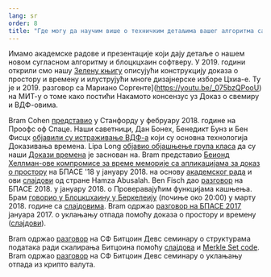 ```yaml
---
lang: sr
order: 8
title: "Где могу да научим више о техничким детаљима вашег алгоритма сагласности?"
---
```


Имамо академске радове и презентације који дају детаље о нашем новом сугласном алгоритму и блоцкцхаин софтверу.
У 2019. години открили смо нашу [Зелену књигу](https://www.beet.net/assets/BeetGreenPaper.pdf) описујући конструкцију доказа о простору и времену и илуструјући многе дизајнерске изборе Цхиа-е.
Ту је и 2019. разговор са Мариано Соргенте](https://youtu.be/_075bzQPooU)
на МИТ-у о томе како постићи Накамото консензус уз Доказ о свемиру и ВДФ-овима.

Bram Cohen [представио](https://www.youtube.com/watch?v=2Zlcgt8FVz4) у Станфорду у фебруару 2018. године на Проофс оф Спаце. Наши саветници, Дан Бонех, Бенедикт Бунз и Бен Фисцх [објавили су истраживање ВДФ-а](https://eprint.iacr.org/2018/712.pdf) који су основна технологија Доказивања времена.
Lipa Long [објавио објашњење група класа](https://github.com/Beet-Network/vdf-competition/blob/master/classgroups.pdf) да су наши [Докази времена](https://eprint.iacr.org/2018/627.pdf) је заснован на. Bram представио [Беионд Хеллман-ове компромисе за време меморије са апликацијама за доказ о простору](https://www.youtube.com/watch?v=iqxkO7C-cyk) на БПАСЕ '18 у јануару 2018. на основу [академског рада](https://eprint.iacr.org/2017/893) и ови [слајдови](https://view.publitas.com/beet-network/pbase18slides/page/1) од стране Hamza Abusalah. Ben Fisch дао [разговор](https://www.youtube.com/watch?v=qUoagL7OZ1k&feature=youtu.be) на БПАСЕ 2018. у јануару 2018. о Проверавајућим функцијама кашњења. Брам [говорио у Блоцкцхаину у Беркелеију](https://www.facebook.com/BlockchainatBerkeley/videos/2006069823011271/) (почиње око 20:00) у марту 2018. године са [слајдовима](https://cyber.stanford.edu/sites/g/files/sbiybj9936/f/bramcohen.pdf). Bram одржао [разговор на БПАСЕ 2017](https://www.youtube.com/watch?v=aYG0NxoG7yw) јануара 2017. о уклањању отпада помоћу доказа о простору и времену ([слајдови](https://cyber.stanford.edu/sites/g/files/sbiybj9936/f/bramcohen.pdf)).

Bram одржао [разговор](https://www.youtube.com/watch?v=zZaB4hM8SQ4) на СФ Битцоин Девс семинару о структурама података ради скалирања Битцоина помоћу [слајдова](https://view.publitas.com/beet-network/bitcoin_data_structures/) и [Merkle Set code](https://github.com/bramcohen/MerkleSet). Bram одржао [разговор](https://www.youtube.com/watch?v=zZaB4hM8SQ4) на СФ Битцоин Девс семинару о уклањању отпада из крипто валута.
